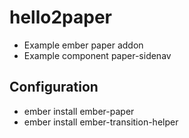 # hello2paper

* Example ember paper addon
* Example component paper-sidenav


## Configuration
* ember install ember-paper
* ember install ember-transition-helper

